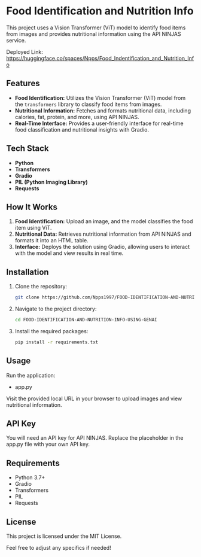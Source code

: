 # Food Identification and Nutrition Info

This project uses a Vision Transformer (ViT) model to identify food items from images and provides nutritional information using the API NINJAS service.

Deployed Link: https://huggingface.co/spaces/Npps/Food_Indentification_and_Nutrition_Info

## Features

- **Food Identification:** Utilizes the Vision Transformer (ViT) model from the `transformers` library to classify food items from images.
- **Nutritional Information:** Fetches and formats nutritional data, including calories, fat, protein, and more, using API NINJAS.
- **Real-Time Interface:** Provides a user-friendly interface for real-time food classification and nutritional insights with Gradio.

## Tech Stack

- **Python**
- **Transformers**
- **Gradio**
- **PIL (Python Imaging Library)**
- **Requests**

## How It Works

1. **Food Identification:** Upload an image, and the model classifies the food item using ViT.
2. **Nutritional Data:** Retrieves nutritional information from API NINJAS and formats it into an HTML table.
3. **Interface:** Deploys the solution using Gradio, allowing users to interact with the model and view results in real time.

## Installation

1. Clone the repository:
   ```bash
   git clone https://github.com/Npps1997/FOOD-IDENTIFICATION-AND-NUTRITION-INFO-USING-GENAI.git

2. Navigate to the project directory:
   ```bash
   cd FOOD-IDENTIFICATION-AND-NUTRITION-INFO-USING-GENAI

3. Install the required packages:
   ```bash
   pip install -r requirements.txt

## Usage
Run the application:
- app.py

Visit the provided local URL in your browser to upload images and view nutritional information.

## API Key
You will need an API key for API NINJAS. Replace the placeholder in the app.py file with your own API key.

## Requirements
- Python 3.7+
- Gradio
- Transformers
- PIL
- Requests

## License
This project is licensed under the MIT License.

Feel free to adjust any specifics if needed!
